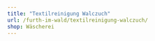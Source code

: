 ```yaml
---
title: "Textilreinigung Walczuch"
url: /furth-im-wald/textilreinigung-walczuch/
shop: Wäscherei
---
```

